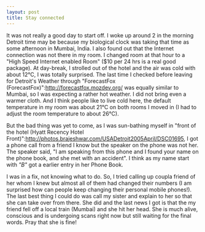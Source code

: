 ```yaml
---
layout: post
title: Stay connected
---
```


It was not really a good day to start off. I woke up around 2 in the morning Detroit time may be because my biological clock was taking that time as some afternoon in Mumbai, India. I also found out that the Internet connection was not there in my room. I changed room at that hour to a "High Speed Internet enabled Room" ($10 per 24 hrs is a real good package). At day-break, I strolled out of the hotel and the air was cold with about 12&deg;C, I was totally surprised. The last time I checked before leaving for Detroit's Weather through "ForecastFox (ForecastFox)":http://forecastfox.mozdev.org/ was equally similar to Mumbai, so I was expecting a rather hot weather. I did not bring even a warmer cloth. And I think people like to live cold here, the default temperature in my room was about 21&deg;C on both rooms I moved in (I had to adjust the room temperature to about 26&deg;C).

But the bad thing was yet to come, as I was sun-bathing myself in "front of the hotel (Hyatt Recency Hotel Front)":http://photos.brajeshwar.com/USADetroit2005April/DSC01695, I got a phone call from a friend I know but the speaker on the phone was not her. The speaker said, "I am speaking from this phone and I found your name on the phone book, and she met with an accident". I think as my name start with *"B"* got a earlier entry in her Phone Book.</p>

I was in a fix, not knowing what to do. So, I tried calling up coupla friend of her whom I knew but almost all of them had changed their numbers (I am surprised how can people keep changing their personal mobile phones!). The last best thing I could do was call my sister and explain to her so that she can take over from there. She did and the last news I got is that the my friend fell off a local train (Mumbai) and she hit her head. She is much alive, conscious and is undergoing scans right now but still waiting for the final words. Pray that she is fine!